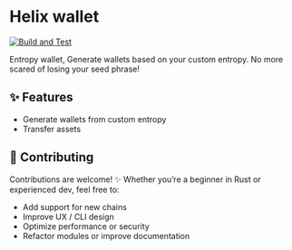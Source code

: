 # Helix wallet
[![Build and Test](https://github.com/imduchuyyy/helix-wallet/actions/workflows/go.yml/badge.svg?branch=main)](https://github.com/imduchuyyy/helix-wallet/actions/workflows/go.yml)

Entropy wallet, Generate wallets based on your custom entropy. No more scared of losing your seed phrase!

## ✨ Features
- Generate wallets from custom entropy
- Transfer assets

## 🤝 Contributing
Contributions are welcome! ✨
Whether you’re a beginner in Rust or experienced dev, feel free to:
- Add support for new chains
- Improve UX / CLI design
- Optimize performance or security
- Refactor modules or improve documentation

